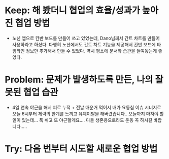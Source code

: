 # Keep: 해 봤더니 협업의 효율/성과가 높아진 협업 방법

- 노션 앱으로 칸반 보드를 만들어 쓰고 있었는데, Dano님께서 간트 차트를 만들어 사용하라고 하셨다. 다행히 노션에서도 간트 차트 기능을 제공해서 칸반 보드에 타임라인 정보만 추가해서 만들 수 있었다. 역시 평소에 문서화 습관을 들여놓는게 좋았다.

# Problem: 문제가 발생하도록 만든, 나의 잘못된 협업 습관

- 4일 연속 야근을 해서 피로 누적 + 전날 매운거 먹어서 배가 요동침 이슈 시너지로 오늘 6시부터 체력의 한계를 느끼고 유체이탈을 해버렸습니다.. 오늘까지 마쳐야 할 일이 있는데... 푹 쉬고 또 야근할게요.... 다들 생존용으로라도 운동 꼭 하시길 바랍니다.....

# Try: 다음 번부터 시도할 새로운 협업 방법

